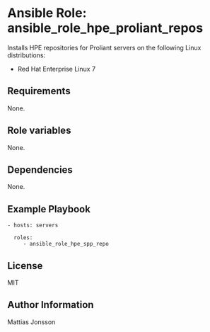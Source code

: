 Ansible Role: ansible_role_hpe_proliant_repos
=========

Installs HPE repositories for Proliant servers on the following Linux distributions:

<ul>
<li>Red Hat Enterprise Linux 7
</ul>


Requirements
---------------

None.

Role variables
---------------

None.


Dependencies
------------

None.


Example Playbook
----------------


    - hosts: servers

      roles:
         - ansible_role_hpe_spp_repo

License
-------

MIT

Author Information
------------------

Mattias Jonsson